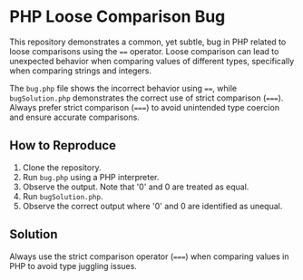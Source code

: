 # PHP Loose Comparison Bug

This repository demonstrates a common, yet subtle, bug in PHP related to loose comparisons using the `==` operator.  Loose comparison can lead to unexpected behavior when comparing values of different types, specifically when comparing strings and integers. 

The `bug.php` file shows the incorrect behavior using `==`, while `bugSolution.php` demonstrates the correct use of strict comparison (`===`).  Always prefer strict comparison (`===`) to avoid unintended type coercion and ensure accurate comparisons.

## How to Reproduce
1. Clone the repository.
2. Run `bug.php` using a PHP interpreter.
3. Observe the output.  Note that '0' and 0 are treated as equal.
4. Run `bugSolution.php`.
5. Observe the correct output where '0' and 0 are identified as unequal.

## Solution
Always use the strict comparison operator (`===`) when comparing values in PHP to avoid type juggling issues.
